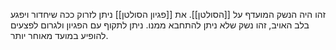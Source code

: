 זהו היה הנשק המועדף על [[הסולטן]].
את [[פגיון הסולטן]] ניתן לזרוק ככה שיחדור ויפגע בלב האויב, זהו נשק שלא ניתן להתחבא ממנו.
ניתן לתקוף עם הפגיון ולגרום לפצעים להופיע במועד מאוחר יותר.